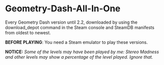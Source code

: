 # Geometry-Dash-All-In-One
Every Geometry Dash version until 2.2, downloaded by using the download_depot command in the Steam console and SteamDB manifests from oldest to newest.

**BEFORE PLAYING**: You need a Steam emulator to play these versions.

**NOTICE:** *Some of the levels may have been played by me: Stereo Madness and other levels may show a percentage of the level played. Ignore that.*
